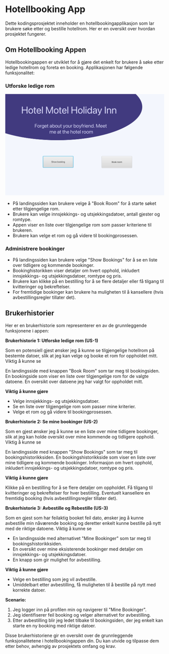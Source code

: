 # Hotellbooking App

Dette kodingsprosjektet inneholder en hotellbookingapplikasjon som lar brukere søke etter og bestille hotellrom. Her er en oversikt over hvordan prosjektet fungerer.

## Om Hotellbooking Appen

Hotellbookingappen er utviklet for å gjøre det enkelt for brukere å søke etter ledige hotellrom og foreta en booking. Applikasjonen har følgende funksjonalitet:

### Utforske ledige rom

![Hotellbooking App](../img/landing.png)

- På landingssiden kan brukere velge å "Book Room" for å starte søket etter tilgjengelige rom.
- Brukere kan velge innsjekkings- og utsjekkingsdatoer, antall gjester og romtype.
- Appen viser en liste over tilgjengelige rom som passer kriteriene til brukeren.
- Brukere kan velge et rom og gå videre til bookingprosessen.

### Administrere bookinger

- På landingssiden kan brukere velge "Show Bookings" for å se en liste over tidligere og kommende bookinger.
- Bookinghistorikken viser detaljer om hvert opphold, inkludert innsjekkings- og utsjekkingsdatoer, romtype og pris.
- Brukere kan klikke på en bestilling for å se flere detaljer eller få tilgang til kvitteringer og bekreftelser.
- For fremtidige bookinger kan brukere ha muligheten til å kansellere (hvis avbestillingsregler tillater det).

## Brukerhistorier

Her er en brukerhistorie som representerer en av de grunnleggende funksjonene i appen:

**Brukerhistorie 1: Utforske ledige rom (US-1)**

Som en potensiell gjest ønsker jeg å kunne se tilgjengelige hotellrom på bestemte datoer, slik at jeg kan velge og booke et rom for oppholdet mitt.
Viktig å kunne se

En landingsside med knappen "Book Room" som tar meg til bookingsiden.
En bookingside som viser en liste over tilgjengelige rom for de valgte datoene.
En oversikt over datoene jeg har valgt for oppholdet mitt.

**Viktig å kunne gjøre**

- Velge innsjekkings- og utsjekkingsdatoer.
- Se en liste over tilgjengelige rom som passer mine kriterier.
- Velge et rom og gå videre til bookingprosessen.

**Brukerhistorie 2: Se mine bookinger (US-2)**

Som en gjest ønsker jeg å kunne se en liste over mine tidligere bookinger, slik at jeg kan holde oversikt over mine kommende og tidligere opphold.
Viktig å kunne se

En landingsside med knappen "Show Bookings" som tar meg til bookingshistorikksiden.
En bookingshistorikkside som viser en liste over mine tidligere og kommende bookinger.
Informasjon om hvert opphold, inkludert innsjekkings- og utsjekkingsdatoer, romtype og pris.

**Viktig å kunne gjøre**

Klikke på en bestilling for å se flere detaljer om oppholdet.
Få tilgang til kvitteringer og bekreftelser for hver bestilling.
Eventuelt kansellere en fremtidig booking (hvis avbestillingsregler tillater det).

**Brukerhistorie 3: Avbestille og Rebestille (US-3)**

Som en gjest som har feilaktig booket feil dato, ønsker jeg å kunne avbestille min nåværende booking og deretter enkelt kunne bestille på nytt med de riktige datoene.
Viktig å kunne se

- En landingsside med alternativet "Mine Bookinger" som tar meg til bookingshistorikksiden.
- En oversikt over mine eksisterende bookinger med detaljer om innsjekkings- og utsjekkingsdatoer.
- En knapp som gir mulighet for avbestilling.

**Viktig å kunne gjøre**

- Velge en bestilling som jeg vil avbestille.
- Umiddelbart etter avbestilling, få muligheten til å bestille på nytt med korrekte datoer.

**Scenario:**
1. Jeg logger inn på profilen min og navigerer til "Mine Bookinger".
2. Jeg identifiserer feil booking og velger alternativet for avbestilling.
3. Etter avbestilling blir jeg ledet tilbake til bookingsiden, der jeg enkelt kan starte en ny booking med riktige datoer.

Disse brukerhistoriene gir en oversikt over de grunnleggende funksjonalitetene i hotellbookingappen din. Du kan utvide og tilpasse dem etter behov, avhengig av prosjektets omfang og krav.